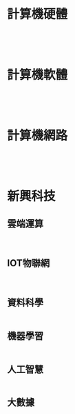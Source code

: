 # 計算機硬體

```


```

```


```
# 計算機軟體

```


```

```


```
# 計算機網路

```


```

```


```
# 新興科技

## 雲端運算 
```


```
## IOT物聯網
```


```
## 資料科學
```

```

## 機器學習
```
```

## 人工智慧
```
```
## 大數據
```


```
